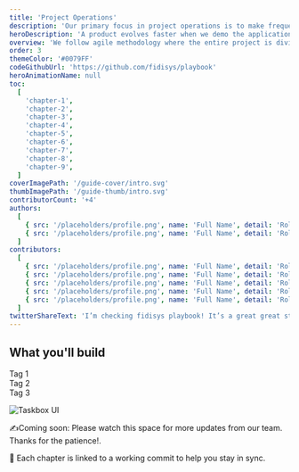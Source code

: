 ```yaml
---
title: 'Project Operations'
description: 'Our primary focus in project operations is to make frequent and small releases of working software.'
heroDescription: 'A product evolves faster when we demo the applications in every small release, gather feedback from the customer and iterate it for further development. '
overview: 'We follow agile methodology where the entire project is divided into sprints. Each sprint is typically of two weeks which carries agreeable amount of work and the items with the highest priority are picked from the product backlog.'
order: 3
themeColor: '#0079FF'
codeGithubUrl: 'https://github.com/fidisys/playbook'
heroAnimationName: null
toc:
  [
    'chapter-1',
    'chapter-2',
    'chapter-3',
    'chapter-4',
    'chapter-5',
    'chapter-6',
    'chapter-7',
    'chapter-8',
    'chapter-9',
  ]
coverImagePath: '/guide-cover/intro.svg'
thumbImagePath: '/guide-thumb/intro.svg'
contributorCount: '+4'
authors:
  [
    { src: '/placeholders/profile.png', name: 'Full Name', detail: 'Role' },
    { src: '/placeholders/profile.png', name: 'Full Name', detail: 'Role' },
  ]
contributors:
  [
    { src: '/placeholders/profile.png', name: 'Full Name', detail: 'Role' },
    { src: '/placeholders/profile.png', name: 'Full Name', detail: 'Role' },
    { src: '/placeholders/profile.png', name: 'Full Name', detail: 'Role' },
    { src: '/placeholders/profile.png', name: 'Full Name', detail: 'Role' },
    { src: '/placeholders/profile.png', name: 'Full Name', detail: 'Role' },
  ]
twitterShareText: 'I’m checking fidisys playbook! It’s a great great strategical idea for all startups.'
---
```


<h2>What you'll build</h2>

<div class="badge-box">
  <div class="badge">
    <!-- <img src="/frameworks/logo-react.svg">  -->
    Tag 1
  </div>

  <div class="badge">
    <!-- <img src="/frameworks/logo-vue.svg">  -->
    Tag 2
  </div>

  <div class="badge">
    <!-- <img src="/frameworks/logo-angular.svg">  -->
    Tag 3
  </div>
</div>

![Taskbox UI](/placeholders/banner.png)

✍️Coming soon: Please watch this space for more updates from our team. Thanks for the patience!.

📖 Each chapter is linked to a working commit to help you stay in sync.
